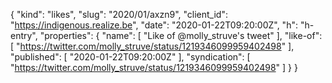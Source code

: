 {
  "kind": "likes",
  "slug": "2020/01/axzn9",
  "client_id": "https://indigenous.realize.be",
  "date": "2020-01-22T09:20:00Z",
  "h": "h-entry",
  "properties": {
    "name": [
      "Like of @molly_struve's tweet"
    ],
    "like-of": [
      "https://twitter.com/molly_struve/status/1219346099959402498"
    ],
    "published": [
      "2020-01-22T09:20:00Z"
    ],
    "syndication": [
      "https://twitter.com/molly_struve/status/1219346099959402498"
    ]
  }
}
